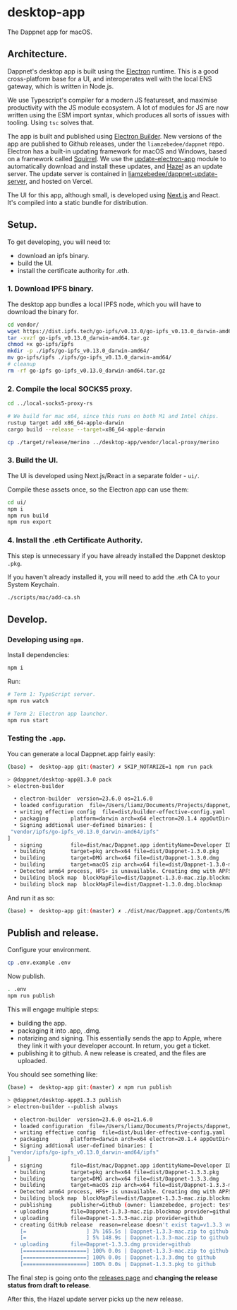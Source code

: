 desktop-app
===========

The Dappnet app for macOS.

## Architecture.

Dappnet's desktop app is built using the [Electron](https://www.electronjs.org/) runtime. This is a good cross-platform base for a UI, and interoperates well with the local ENS gateway, which is written in Node.js. 

We use Typescript's compiler for a modern JS featureset, and maximise productivity with the JS module ecosystem. A lot of modules for JS are now written using the ESM import syntax, which produces all sorts of issues with tooling. Using `tsc` solves that.

The app is built and published using [Electron Builder](https://www.electron.build/). New versions of the app are published to Github releases, under the `liamzebedee/dappnet` repo. Electron has a built-in updating framework for macOS and Windows, based on a framework called [Squirrel](https://github.com/Squirrel/Squirrel.Mac). We use the [update-electron-app](https://github.com/electron/update-electron-app) module to automatically download and install these updates, and [Hazel](https://github.com/vercel/hazel) as an update server. The update server is contained in [liamzebedee/dappnet-update-server](https://github.com/liamzebedee/dappnet-update-server), and hosted on Vercel.

The UI for this app, although small, is developed using [Next.js](https://nextjs.org/) and React. It's compiled into a static bundle for distribution. 

## Setup.

To get developing, you will need to:

 - download an ipfs binary.
 - build the UI.
 - install the certificate authority for .eth.

### 1. Download IPFS binary.

The desktop app bundles a local IPFS node, which you will have to download the binary for.

```sh
cd vendor/
wget https://dist.ipfs.tech/go-ipfs/v0.13.0/go-ipfs_v0.13.0_darwin-amd64.tar.gz
tar -xvzf go-ipfs_v0.13.0_darwin-amd64.tar.gz
chmod +x go-ipfs/ipfs
mkdir -p ./ipfs/go-ipfs_v0.13.0_darwin-amd64/
mv go-ipfs/ipfs ./ipfs/go-ipfs_v0.13.0_darwin-amd64/
# cleanup
rm -rf go-ipfs go-ipfs_v0.13.0_darwin-amd64.tar.gz
```

### 2. Compile the local SOCKS5 proxy.

```sh
cd ../local-socks5-proxy-rs

# We build for mac x64, since this runs on both M1 and Intel chips.
rustup target add x86_64-apple-darwin
cargo build --release --target=x86_64-apple-darwin

cp ./target/release/merino ../desktop-app/vendor/local-proxy/merino
```

### 3. Build the UI.

The UI is developed using Next.js/React in a separate folder - `ui/`. 

Compile these assets once, so the Electron app can use them:

```sh
cd ui/
npm i 
npm run build
npm run export
```

### 4. Install the .eth Certificate Authority.

This step is unnecessary if you have already installed the Dappnet desktop `.pkg`.

If you haven't already installed it, you will need to add the .eth CA to your System Keychain.

```sh
./scripts/mac/add-ca.sh
```


## Develop.

### Developing using `npm`.

Install dependencies:

```sh
npm i
```

Run:

```sh
# Term 1: TypeScript server.
npm run watch

# Term 2: Electron app launcher.
npm run start
```

### Testing the `.app`.

You can generate a local Dappnet.app fairly easily:

```sh
(base) ➜  desktop-app git:(master) ✗ SKIP_NOTARIZE=1 npm run pack

> @dappnet/desktop-app@1.3.0 pack
> electron-builder

  • electron-builder  version=23.6.0 os=21.6.0
  • loaded configuration  file=/Users/liamz/Documents/Projects/dappnet/desktop-app/electron-builder.yml
  • writing effective config  file=dist/builder-effective-config.yaml
  • packaging       platform=darwin arch=x64 electron=20.1.4 appOutDir=dist/mac
  • Signing addtional user-defined binaries: [
 "vendor/ipfs/go-ipfs_v0.13.0_darwin-amd64/ipfs"
]
  • signing         file=dist/mac/Dappnet.app identityName=Developer ID Application: Liam Edwards-Playne (2S6NXP6BKG) identityHash=25109B43666B81C79E338E3DBFC83DFBF2BD703D provisioningProfile=none
  • building        target=pkg arch=x64 file=dist/Dappnet-1.3.0.pkg
  • building        target=DMG arch=x64 file=dist/Dappnet-1.3.0.dmg
  • building        target=macOS zip arch=x64 file=dist/Dappnet-1.3.0-mac.zip
  • Detected arm64 process, HFS+ is unavailable. Creating dmg with APFS - supports Mac OSX 10.12+
  • building block map  blockMapFile=dist/Dappnet-1.3.0-mac.zip.blockmap
  • building block map  blockMapFile=dist/Dappnet-1.3.0.dmg.blockmap
```

And run it as so:

```sh
(base) ➜  desktop-app git:(master) ✗ ./dist/mac/Dappnet.app/Contents/MacOS/Dappnet
```

## Publish and release.

Configure your environment.

```sh
cp .env.example .env
```

Now publish.

```sh
. .env
npm run publish
```

This will engage multiple steps:

 - building the app.
 - packaging it into .app, .dmg.
 - notarizing and signing. This essentially sends the app to Apple, where they link it with your developer account. In return, you get a ticket.
 - publishing it to github. A new release is created, and the files are uploaded.

You should see something like:

```sh
(base) ➜  desktop-app git:(master) ✗ npm run publish

> @dappnet/desktop-app@1.3.3 publish
> electron-builder --publish always

  • electron-builder  version=23.6.0 os=21.6.0
  • loaded configuration  file=/Users/liamz/Documents/Projects/dappnet/desktop-app/electron-builder.yml
  • writing effective config  file=dist/builder-effective-config.yaml
  • packaging       platform=darwin arch=x64 electron=20.1.4 appOutDir=dist/mac
  • Signing addtional user-defined binaries: [
 "vendor/ipfs/go-ipfs_v0.13.0_darwin-amd64/ipfs"
]
  • signing         file=dist/mac/Dappnet.app identityName=Developer ID Application: Liam Edwards-Playne (2S6NXP6BKG) identityHash=25109B43666B81C79E338E3DBFC83DFBF2BD703D provisioningProfile=none
  • building        target=pkg arch=x64 file=dist/Dappnet-1.3.3.pkg
  • building        target=DMG arch=x64 file=dist/Dappnet-1.3.3.dmg
  • building        target=macOS zip arch=x64 file=dist/Dappnet-1.3.3-mac.zip
  • Detected arm64 process, HFS+ is unavailable. Creating dmg with APFS - supports Mac OSX 10.12+
  • building block map  blockMapFile=dist/Dappnet-1.3.3-mac.zip.blockmap
  • publishing      publisher=Github (owner: liamzebedee, project: test1717, version: 1.3.3)
  • uploading       file=Dappnet-1.3.3-mac.zip.blockmap provider=github
  • uploading       file=Dappnet-1.3.3-mac.zip provider=github
  • creating GitHub release  reason=release doesn't exist tag=v1.3.3 version=1.3.3
    [=                   ] 3% 165.5s | Dappnet-1.3.3-mac.zip to github  • building block map  blockMapFile=dist/Dappnet-1.3.3.dmg.blockmap
    [=                   ] 5% 148.9s | Dappnet-1.3.3-mac.zip to github  • uploading       file=Dappnet-1.3.3.dmg.blockmap provider=github
  • uploading       file=Dappnet-1.3.3.dmg provider=github
    [====================] 100% 0.0s | Dappnet-1.3.3-mac.zip to github
    [====================] 100% 0.0s | Dappnet-1.3.3.dmg to github
    [====================] 100% 0.0s | Dappnet-1.3.3.pkg to github
```

The final step is going onto the [releases page](https://github.com/liamzebedee/test1717/releases) and **changing the release status from draft to release**.

After this, the Hazel update server picks up the new release.